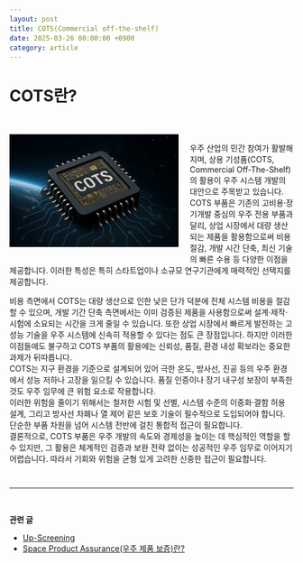 ```yaml
---
layout: post
title: COTS(Commercial off-the-shelf)
date: 2025-03-26 00:00:00 +0900
category: article
---
```

# COTS란?


<br/> <!-- 한줄 띄기 -->

<table align="center" style="border: none; border-collapse: collapse;">
  <tr>
    <div style="overflow: hidden;">
  <!-- 이미지 -->
  <img src="/assets/Articles/COTS2.png" style="float: left; margin: 0 20px 20px 0; width: 300px; max-width: 100%;">

  <!-- 텍스트 -->
  <p>
    우주 산업의 민간 참여가 활발해지며, 상용 기성품(COTS, Commercial Off-The-Shelf)의 활용이 우주 시스템 개발의 대안으로 주목받고 있습니다. COTS 부품은 기존의 고비용·장기개발 중심의 우주 전용 부품과 달리, 상업 시장에서 대량 생산되는 제품을 활용함으로써 비용 절감, 개발 시간 단축, 최신 기술의 빠른 수용 등 다양한 이점을 제공합니다. 이러한 특성은 특히 스타트업이나 소규모 연구기관에게 매력적인 선택지를 제공합니다.
  </p>
  <p>
    비용 측면에서 COTS는 대량 생산으로 인한 낮은 단가 덕분에 전체 시스템 비용을 절감할 수 있으며, 개발 기간 단축 측면에서는 이미 검증된 제품을 사용함으로써 설계·제작·시험에 소요되는 시간을 크게 줄일 수 있습니다. 또한 상업 시장에서 빠르게 발전하는 고성능 기술을 우주 시스템에 신속히 적용할 수 있다는 점도 큰 장점입니다. 하지만 이러한 이점들에도 불구하고 COTS 부품의 활용에는 신뢰성, 품질, 환경 내성 확보라는 중요한 과제가 뒤따릅니다. 
<br/> <!-- 한줄 띄기 -->
    COTS는 지구 환경을 기준으로 설계되어 있어 극한 온도, 방사선, 진공 등의 우주 환경에서 성능 저하나 고장을 일으킬 수 있습니다. 품질 인증이나 장기 내구성 보장이 부족한 것도 우주 임무에 큰 위험 요소로 작용합니다.
<br/> <!-- 한줄 띄기 -->
    이러한 위험을 줄이기 위해서는 철저한 시험 및 선별, 시스템 수준의 이중화·결함 허용 설계, 그리고 방사선 차폐나 열 제어 같은 보호 기술이 필수적으로 도입되어야 합니다. 단순한 부품 차원을 넘어 시스템 전반에 걸친 통합적 접근이 필요합니다.
<br/> <!-- 한줄 띄기 -->
    결론적으로, COTS 부품은 우주 개발의 속도와 경제성을 높이는 데 핵심적인 역할을 할 수 있지만, 그 활용은 체계적인 검증과 보완 전략 없이는 성공적인 우주 임무로 이어지기 어렵습니다. 따라서 기회와 위험을 균형 있게 고려한 신중한 접근이 필요합니다.
  </p>
</div>
  </tr>
</table>

-------------------------------------
<br/> <!-- 한줄 띄기 -->

**관련 글**
- [Up-Screening](/article/2025/03/19/upScreening.html)
- [Space Product Assurance(우주 제품 보증)란?](/article/2025/03/23/8.-EEE.html)